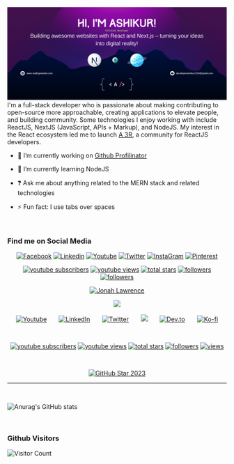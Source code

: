 <img src="https://raw.githubusercontent.com/developerashikur1/developerashikur1/main/github-developerashikur1.png" alt=" banner that says Ashikur Rahman - full-stack developer">
I'm a full-stack developer who is passionate about making contributing to open-source more approachable, creating applications to elevate people, and building community. Some technologies I enjoy working with include ReactJS, NextJS (JavaScript, APIs + Markup), and NodeJS. My interest in the React ecosystem led me to launch <a href="#">A 3R</a>, a community for ReactJS developers.


<br/>
  

- 🔭 I’m currently working on [Github Profilinator](https://github.com/developerashikur1/developerashikur1)  
  

- 🌱 I’m currently learning NodeJS  
  

- ❓ Ask me about anything related to the MERN stack and related technologies  
  

- ⚡ Fun fact: I use tabs over spaces  
  
<br/>

### Find me on Social Media
<p align="center">
 <a target="_blank" href="https://facebook.com/EliusHHimel"><img width="50px" src="https://i.ibb.co/mCWS8dP/Facebook.png" alt="Facebook" border="0"></a>
<a target="_blank" href="https://linkedin.com/in/EliusHHimel"><img width="50px" src="https://i.ibb.co/y5PbksN/Linkedin.png" alt="Linkedin" border="0"></a>
<a target="_blank" href="https://youtube.com/HmEliusHossainHimel"><img width="50px" src="https://i.ibb.co/R0f8dFN/Youtube.png" alt="Youtube" border="0"></a>
<a target="_blank" href="https://twitter.com/EliusHHimel"><img width="50px" src="https://i.ibb.co/CmSvDh4/Twitter.png" alt="Twitter" border="0"></a>
<a target="_blank" href="https://instagram.com/EliusHHimel"><img width="50px" src="https://i.ibb.co/HNZ3rrt/Insta-Gram.png" alt="InstaGram" border="0"></a>
<a target="_blank" href="https://pinterest.com/EliusHHimel"><img width="50px" src="https://i.ibb.co/q9NZdzG/Pinterest.png" alt="Pinterest" border="0"></a>
 </p>

<p align="center">
  <a href="https://www.youtube.com/c/hmeliushossainhimel?sub_confirmation=1">
    <img alt="youtube subscribers" title="Subscribe to my YouTube channel" src="https://custom-icon-badges.herokuapp.com/youtube/channel/subscribers/UCLpJxVPrSZvDwFPgdeaJRRg?color=%23E05D44&label=SUBSCRIBE&logo=video&logoColor=white&style=for-the-badge&labelColor=CE4630"/></a> 
  <a href="https://www.youtube.com/c/hmeliushossainhimel">
    <img alt="youtube views" title="YouTube views" src="https://custom-icon-badges.herokuapp.com/youtube/channel/views/UCLpJxVPrSZvDwFPgdeaJRRg?color=%23E1AD0E&logo=video&logoColor=white&style=for-the-badge&labelColor=C79600"/></a> 
  <a href="https://github.com/EliusHHimel?tab=repositories&sort=stargazers">
    <img alt="total stars" title="Total stars on GitHub" src="https://custom-icon-badges.herokuapp.com/github/stars/EliusHHimel?color=55960c&style=for-the-badge&labelColor=488207&logo=star"/></a>
  <a href="https://github.com/EliusHHimel?tab=followers">
    <img alt="followers" title="Follow me on Github" src="https://custom-icon-badges.herokuapp.com/github/followers/EliusHHimel?color=236ad3&labelColor=1155ba&style=for-the-badge&logo=person-add&label=Follow&logoColor=white"/></a>
 <a href="https://eliushhimel.com">
    <img alt="followers" title="Visit My Portfolio" src="https://custom-icon-badges.herokuapp.com/github/stars/EliusHHimel?color=55960c&style=for-the-badge&labelColor=581845&logo=globe&label=Visit%20Portfolio"/></a>
 
</p>







<p align="center">
  <a href="https://github.com/DenverCoder1">
    <img src="https://user-images.githubusercontent.com/20955511/199138068-0a7b7b75-a024-4f00-803f-30a19c5d1b2d.png" alt="Jonah Lawrence" /></a>
</p>

<p align="center">
  <!-- Typing SVG by DenverCoder1 - https://github.com/DenverCoder1/readme-typing-svg -->
  <a href="https://github.com/DenverCoder1/readme-typing-svg">
    <img src="https://readme-typing-svg.demolab.com/?lines=Full-stack%20web%20and%20app%20developer;Experienced%20UI%2FUX%20Designer;10%2B%20years%20of%20coding%20experience;Always%20learning%20new%20things&font=Fira%20Code&center=true&width=440&height=45&color=f75c7e&vCenter=true&pause=1000&size=22" /></a>
</p>

<!-- Social icons section -->
<p align="center">
  <a href="https://www.youtube.com/c/DevProTips"><img width="32px" alt="Youtube" title="Youtube" src="https://i.imgur.com/qiXu7b2.png"/></a>
  &#8287;&#8287;&#8287;&#8287;&#8287;
  <a href="https://www.linkedin.com/in/jonah-lawrence/"><img width="32px" alt="LinkedIn" title="LinkedIn" src="https://i.imgur.com/yRpa1dQ.png"/></a>
  &#8287;&#8287;&#8287;&#8287;&#8287;
  <a href="https://twitter.com/DenverCoder1"><img width="32px" alt="Twitter" title="Twitter" src="https://i.imgur.com/AixJgnm.png"/></a>
  &#8287;&#8287;&#8287;&#8287;&#8287;
  <a href="https://discord.gg/fPrdqh3Zfu" alt="Discord" title="Dev Pro Tips Discord Server"><img width="32px" src="https://i.imgur.com/OViZO8J.png"/></a>
  &#8287;&#8287;&#8287;&#8287;&#8287;
  <a href="https://dev.to/denvercoder1"><img width="32px" alt="Dev.to" title="DenverCoder1 Dev.to" src="https://i.imgur.com/mVm29vK.png"></a>
  &#8287;&#8287;&#8287;&#8287;&#8287;
  <a href="https://ko-fi.com/jlawrence"><img width="32px" alt="Ko-fi" title="Buy me a coffee" src="https://i.imgur.com/PpLeD3K.png"/></a>
<!--   &#8287;&#8287;&#8287;&#8287;&#8287;
  <a href="http://eyl327.mywebcommunity.org/promos/"><img width="32px" alt="Free Stuff" title="Free gifts for you" src="https://i.imgur.com/0uVwkoZ.png"/></a> -->
</p>

<br/>

<!-- Social badges section -->
<!-- Badges with custom icons - https://github.com/DenverCoder1/custom-icon-badges -->
<!-- View counter - https://github.com/DenverCoder1/Simple-View-Counter -->
<p align="center">
  <a href="https://www.youtube.com/c/DevProTips?sub_confirmation=1">
    <img alt="youtube subscribers" title="Subscribe to my YouTube channel" src="https://freshidea.com/jonah/app/youtube-stats-badges/subscribers-badge.php"/></a>
  <a href="https://www.youtube.com/c/DevProTips">
    <img alt="youtube views" title="YouTube views" src="https://freshidea.com/jonah/app/youtube-stats-badges/view-count-badge.php"/></a> 
  <a href="https://github.com/DenverCoder1?tab=repositories&sort=stargazers">
    <img alt="total stars" title="Total stars on GitHub" src="https://custom-icon-badges.demolab.com/github/stars/DenverCoder1?color=55960c&style=for-the-badge&labelColor=488207&logo=star"/></a>
  <a href="https://github.com/DenverCoder1?tab=followers">
    <img alt="followers" title="Follow me on Github" src="https://custom-icon-badges.demolab.com/github/followers/DenverCoder1?color=236ad3&labelColor=1155ba&style=for-the-badge&logo=person-add&label=Follow&logoColor=white"/></a>
  <a href="https://github.com/DenverCoder1/Simple-View-Counter">
    <img alt="views" title="GitHub profile views" src="https://freshidea.com/jonah/app/DenverCoder1-profile-views"/></a>
</p>

<br/>

<p align="center">
  <a href="https://stars.github.com/profiles/denvercoder1/">
    <img src="https://i.imgur.com/q1PV6pF.png" alt="GitHub Star 2023"/></a>
</p>


<hr/>

<br/>  


![Anurag's GitHub stats](https://github-readme-stats.vercel.app/api?username=developerashikur1&show_icons=true&theme=tokyonight)

<br/>

### Github Visitors
![Visitor Count](https://profile-counter.glitch.me/{developerashikur1}/count.svg)



<!--
**developerashikur1/developerashikur1** is a ✨ _special_ ✨ repository because its `README.md` (this file) appears on your GitHub profile.

Here are some ideas to get you started:

- 🔭 I’m currently working on ...
- 🌱 I’m currently learning ...
- 👯 I’m looking to collaborate on ...
- 🤔 I’m looking for help with ...
- 💬 Ask me about ...
- 📫 How to reach me: ...
- 😄 Pronouns: ...
- ⚡ Fun fact: ...
-->
